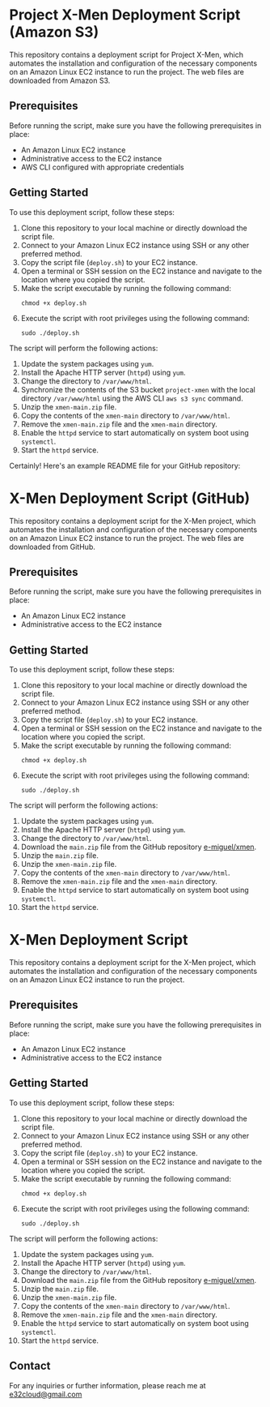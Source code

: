 # Project X-Men Deployment Script (Amazon S3)

This repository contains a deployment script for Project X-Men, which automates the installation and configuration of the necessary components on an Amazon Linux EC2 instance to run the project. The web files are downloaded from Amazon S3.

## Prerequisites

Before running the script, make sure you have the following prerequisites in place:

- An Amazon Linux EC2 instance
- Administrative access to the EC2 instance
- AWS CLI configured with appropriate credentials

## Getting Started

To use this deployment script, follow these steps:

1. Clone this repository to your local machine or directly download the script file.
2. Connect to your Amazon Linux EC2 instance using SSH or any other preferred method.
3. Copy the script file (`deploy.sh`) to your EC2 instance.
4. Open a terminal or SSH session on the EC2 instance and navigate to the location where you copied the script.
5. Make the script executable by running the following command:
   ```
   chmod +x deploy.sh
   ```
6. Execute the script with root privileges using the following command:
   ```
   sudo ./deploy.sh
   ```

The script will perform the following actions:

1. Update the system packages using `yum`.
2. Install the Apache HTTP server (`httpd`) using `yum`.
3. Change the directory to `/var/www/html`.
4. Synchronize the contents of the S3 bucket `project-xmen` with the local directory `/var/www/html` using the AWS CLI `aws s3 sync` command.
5. Unzip the `xmen-main.zip` file.
6. Copy the contents of the `xmen-main` directory to `/var/www/html`.
7. Remove the `xmen-main.zip` file and the `xmen-main` directory.
8. Enable the `httpd` service to start automatically on system boot using `systemctl`.
9. Start the `httpd` service.

Certainly! Here's an example README file for your GitHub repository:

# X-Men Deployment Script (GitHub)

This repository contains a deployment script for the X-Men project, which automates the installation and configuration of the necessary components on an Amazon Linux EC2 instance to run the project. The web files are downloaded from GitHub.

## Prerequisites

Before running the script, make sure you have the following prerequisites in place:

- An Amazon Linux EC2 instance
- Administrative access to the EC2 instance

## Getting Started

To use this deployment script, follow these steps:

1. Clone this repository to your local machine or directly download the script file.
2. Connect to your Amazon Linux EC2 instance using SSH or any other preferred method.
3. Copy the script file (`deploy.sh`) to your EC2 instance.
4. Open a terminal or SSH session on the EC2 instance and navigate to the location where you copied the script.
5. Make the script executable by running the following command:
   ```
   chmod +x deploy.sh
   ```
6. Execute the script with root privileges using the following command:
   ```
   sudo ./deploy.sh
   ```

The script will perform the following actions:

1. Update the system packages using `yum`.
2. Install the Apache HTTP server (`httpd`) using `yum`.
3. Change the directory to `/var/www/html`.
4. Download the `main.zip` file from the GitHub repository [e-miguel/xmen](https://github.com/e-miguel/xmen).
5. Unzip the `main.zip` file.
6. Unzip the `xmen-main.zip` file.
7. Copy the contents of the `xmen-main` directory to `/var/www/html`.
8. Remove the `xmen-main.zip` file and the `xmen-main` directory.
9. Enable the `httpd` service to start automatically on system boot using `systemctl`.
10. Start the `httpd` service.

# X-Men Deployment Script

This repository contains a deployment script for the X-Men project, which automates the installation and configuration of the necessary components on an Amazon Linux EC2 instance to run the project.

## Prerequisites

Before running the script, make sure you have the following prerequisites in place:

- An Amazon Linux EC2 instance
- Administrative access to the EC2 instance

## Getting Started

To use this deployment script, follow these steps:

1. Clone this repository to your local machine or directly download the script file.
2. Connect to your Amazon Linux EC2 instance using SSH or any other preferred method.
3. Copy the script file (`deploy.sh`) to your EC2 instance.
4. Open a terminal or SSH session on the EC2 instance and navigate to the location where you copied the script.
5. Make the script executable by running the following command:
   ```
   chmod +x deploy.sh
   ```
6. Execute the script with root privileges using the following command:
   ```
   sudo ./deploy.sh
   ```

The script will perform the following actions:

1. Update the system packages using `yum`.
2. Install the Apache HTTP server (`httpd`) using `yum`.
3. Change the directory to `/var/www/html`.
4. Download the `main.zip` file from the GitHub repository [e-miguel/xmen](https://github.com/e-miguel/xmen).
5. Unzip the `main.zip` file.
6. Unzip the `xmen-main.zip` file.
7. Copy the contents of the `xmen-main` directory to `/var/www/html`.
8. Remove the `xmen-main.zip` file and the `xmen-main` directory.
9. Enable the `httpd` service to start automatically on system boot using `systemctl`.
10. Start the `httpd` service.

## Contact

For any inquiries or further information, please reach me at e32cloud@gmail.com

